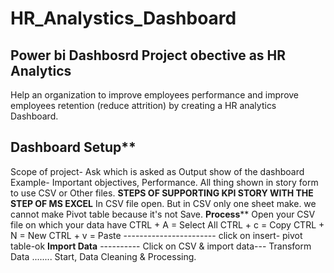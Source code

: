 # HR_Analystics_Dashboard
Power bi Dashbosrd
**Project obective as HR Analytics**
----  
Help an organization to improve employees performance and improve employees retention (reduce attrition) by creating a HR analytics Dashboard.

 **Dashboard Setup****
 ----
 Scope of project- Ask which is asked as
                    Output show of the dashboard
Example-  Important objectives, Performance.
All thing shown in story form to use CSV or Other files.
**STEPS OF SUPPORTING KPI STORY WITH THE STEP OF MS EXCEL**
In CSV file open. But in CSV only one sheet make.
we cannot make Pivot table because it's not Save.
**Process****
Open your CSV file on which your data have 
CTRL + A = Select All
CTRL + c = Copy
CTRL + N = New
CTRL + v = Paste
-----------------------   click on insert- pivot table-ok
**Import Data**
---------- Click on CSV & import data---
Transform Data
........ Start, Data Cleaning & Processing.
